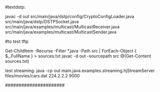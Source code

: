 #textdstp:

javac -d out src/main/java/dstp/config/CryptoConfigLoader.java src/main/java/dstp/DSTPSocket.java src/main/java/examples/multicast/MulticastReceiver.java src/main/java/examples/multicast/MulticastSender.java

#to test tftp

Get-ChildItem -Recurse -Filter *.java -Path src | ForEach-Object { $_.FullName } > sources.txt
javac -d out -sourcepath src @(Get-Content sources.txt)

test streaming:
java -cp out main.java.examples.streaming.hjStreamServer files/movies/cars.dat 224.2.2.2 9000 

######################